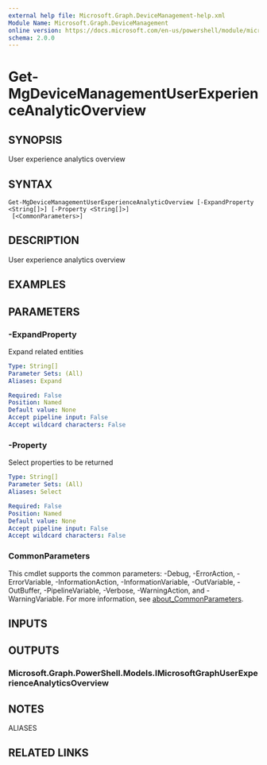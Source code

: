 ```yaml
---
external help file: Microsoft.Graph.DeviceManagement-help.xml
Module Name: Microsoft.Graph.DeviceManagement
online version: https://docs.microsoft.com/en-us/powershell/module/microsoft.graph.devicemanagement/get-mgdevicemanagementuserexperienceanalyticoverview
schema: 2.0.0
---
```


# Get-MgDeviceManagementUserExperienceAnalyticOverview

## SYNOPSIS
User experience analytics overview

## SYNTAX

```
Get-MgDeviceManagementUserExperienceAnalyticOverview [-ExpandProperty <String[]>] [-Property <String[]>]
 [<CommonParameters>]
```

## DESCRIPTION
User experience analytics overview

## EXAMPLES

## PARAMETERS

### -ExpandProperty
Expand related entities

```yaml
Type: String[]
Parameter Sets: (All)
Aliases: Expand

Required: False
Position: Named
Default value: None
Accept pipeline input: False
Accept wildcard characters: False
```

### -Property
Select properties to be returned

```yaml
Type: String[]
Parameter Sets: (All)
Aliases: Select

Required: False
Position: Named
Default value: None
Accept pipeline input: False
Accept wildcard characters: False
```

### CommonParameters
This cmdlet supports the common parameters: -Debug, -ErrorAction, -ErrorVariable, -InformationAction, -InformationVariable, -OutVariable, -OutBuffer, -PipelineVariable, -Verbose, -WarningAction, and -WarningVariable. For more information, see [about_CommonParameters](http://go.microsoft.com/fwlink/?LinkID=113216).

## INPUTS

## OUTPUTS

### Microsoft.Graph.PowerShell.Models.IMicrosoftGraphUserExperienceAnalyticsOverview

## NOTES

ALIASES

## RELATED LINKS
